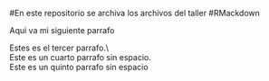 #En este repositorio se archiva los archivos del taller
#RMackdown

Aqui va mi siguiente parrafo

Estes es el tercer parrafo.\  
Este es un cuarto parrafo sin espacio.\
Este es un quinto parrafo sin espacio